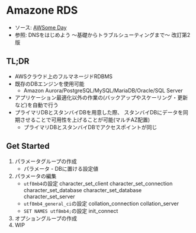# Amazone RDS
- ソース: [AWSome Day](https://aws.amazon.com/jp/about-aws/events/awsomeday/)
- 参照: DNSをはじめよう ～基礎からトラブルシューティングまで～ 改訂第2版

## TL;DR
- AWSクラウド上のフルマネージドRDBMS
- 既存のDBエンジンを使用可能
  - Amazon Aurora/PostgreSQL/MySQL/MariaDB/Oracle/SQL Server
- アプリケーション最適化以外の作業の(バックアップやスケーリング・更新など)を自動で行う
- プライマリDBとスタンバイDBを用意した際、
  スタンバイDBにデータを同期させることで可用性を上げることが可能(マルチAZ配置)
  - プライマリDBとスタンバイDBでアクセスポイントが同じ

## Get Started
1. パラメータグループの作成
    - パラメータ - DBに置ける設定値
2. パラメータの編集
    - `utf8mb4`の設定
      character_set_client
      character_set_connection
      character_set_database
      character_set_database
      character_set_server
    - `utf8mb4_general_ci`の設定
      collation_connection
      collation_server
    - `SET NAMES utf8mb4;`の設定
      init_connect
3. オプショングループの作成
4. WIP
